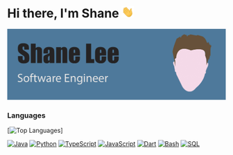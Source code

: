 <h1> Hi there, I'm Shane <img
src="https://github.com/ShaneLee/ShaneLee/blob/master/wave.gif"
width="28px" alt="👋"></h1>

<img src="https://raw.githubusercontent.com/ShaneLee/ShaneLee/master/gh-header-image.jpg"/>


### Languages

[![Top
Languages](https://github-readme-stats.vercel.app/api/top-langs/?username=ShaneLee&layout=compact&theme=gruvbox)]

[![Java](https://img.shields.io/badge/java-orange?style=for-the-badge&logo=openjdk)](https://github.com/ShaneLee)
[![Python](https://img.shields.io/badge/python-yellow?style=for-the-badge&logo=python)](https://github.com/ShaneLee)
[![TypeScript](https://img.shields.io/badge/typescript-blue?style=for-the-badge&logo=typescript)](https://github.com/ShaneLee)
[![JavaScript](https://img.shields.io/badge/javascript-red?style=for-the-badge&logo=javascript)](https://github.com/ShaneLee)
[![Dart](https://img.shields.io/badge/Dart-purple?style=for-the-badge&logo=dart&logoColor=white)](https://github.com/ShaneLee)
[![Bash](https://img.shields.io/badge/bash-black?style=for-the-badge&logo=gnu-bash&logoColor=white)](https://github.com/ShaneLee)
[![SQL](https://img.shields.io/badge/sql-grey?style=for-the-badge&logo=mysql)](https://github.com/ShaneLee)
